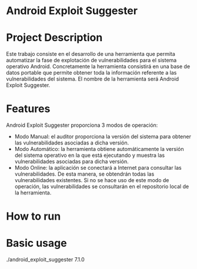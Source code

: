 # Android Exploit Suggester

# Project Description
Este trabajo consiste en el desarrollo de una herramienta que permita automatizar la fase de explotación de vulnerabilidades para el sistema operativo Android. Concretamente la herramienta consistirá en una base de datos portable que permite obtener toda la información referente a las vulnerabilidades del sistema. El nombre de la herramienta será Android Exploit Suggester.

# Features
Android Exploit Suggester proporciona 3 modos de operación:
+ Modo Manual: el auditor proporciona la versión del sistema para obtener las vulnerabilidades asociadas a dicha versión.
+ Modo Automático: la herramienta obtiene automáticamente la versión del sistema operativo en la que está ejecutando y muestra las vulnerabilidades asociadas para dicha versión.
+ Modo Online: la aplicación se conectará a Internet para consultar las vulnerabilidades. De esta manera, se obtendrán todas las vulnerabilidades existentes. Si no se hace uso de este modo de operación, las vulnerabilidades se consultarán en el repositorio
local de la herramienta.

# How to run

# Basic usage

  ./android_exploit_suggester 7.1.0
